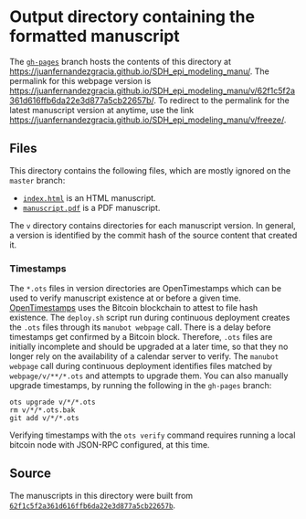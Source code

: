 # Output directory containing the formatted manuscript

The [`gh-pages`](https://github.com/juanfernandezgracia/SDH_epi_modeling_manu/tree/gh-pages) branch hosts the contents of this directory at <https://juanfernandezgracia.github.io/SDH_epi_modeling_manu/>.
The permalink for this webpage version is <https://juanfernandezgracia.github.io/SDH_epi_modeling_manu/v/62f1c5f2a361d616ffb6da22e3d877a5cb22657b/>.
To redirect to the permalink for the latest manuscript version at anytime, use the link <https://juanfernandezgracia.github.io/SDH_epi_modeling_manu/v/freeze/>.

## Files

This directory contains the following files, which are mostly ignored on the `master` branch:

+ [`index.html`](index.html) is an HTML manuscript.
+ [`manuscript.pdf`](manuscript.pdf) is a PDF manuscript.

The `v` directory contains directories for each manuscript version.
In general, a version is identified by the commit hash of the source content that created it.

### Timestamps

The `*.ots` files in version directories are OpenTimestamps which can be used to verify manuscript existence at or before a given time.
[OpenTimestamps](https://opentimestamps.org/) uses the Bitcoin blockchain to attest to file hash existence.
The `deploy.sh` script run during continuous deployment creates the `.ots` files through its `manubot webpage` call.
There is a delay before timestamps get confirmed by a Bitcoin block.
Therefore, `.ots` files are initially incomplete and should be upgraded at a later time, so that they no longer rely on the availability of a calendar server to verify.
The `manubot webpage` call during continuous deployment identifies files matched by `webpage/v/**/*.ots` and attempts to upgrade them.
You can also manually upgrade timestamps, by running the following in the `gh-pages` branch:

```shell
ots upgrade v/*/*.ots
rm v/*/*.ots.bak
git add v/*/*.ots
```

Verifying timestamps with the `ots verify` command requires running a local bitcoin node with JSON-RPC configured, at this time.

## Source

The manuscripts in this directory were built from
[`62f1c5f2a361d616ffb6da22e3d877a5cb22657b`](https://github.com/juanfernandezgracia/SDH_epi_modeling_manu/commit/62f1c5f2a361d616ffb6da22e3d877a5cb22657b).

